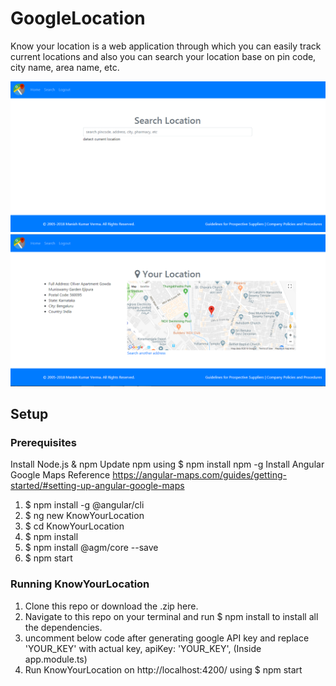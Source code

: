 # GoogleLocation
Know your location is a web application through which you can easily track current locations and also you can search your location base on pin code, city name, area name, etc.

![Screenshot of KnowYourLocation](/src/assets/images/KnowYourLocation-search.png)
![Screenshot of KnowYourLocation](/src/assets/images/KnowYourLocation.png)

## Setup

### Prerequisites

Install Node.js & npm
Update npm using $ npm install npm -g
Install Angular Google Maps
Reference https://angular-maps.com/guides/getting-started/#setting-up-angular-google-maps

1. $ npm install -g @angular/cli
2. $ ng new KnowYourLocation
3. $ cd KnowYourLocation
4. $ npm install
5. $ npm install @agm/core --save
6. $ npm start	

### Running KnowYourLocation
1. Clone this repo or download the .zip here.
2. Navigate to this repo on your terminal and run $ npm install to install all the dependencies.
3. uncomment below code after generating google API key and replace 'YOUR_KEY' with actual key, apiKey: 'YOUR_KEY', (Inside app.module.ts)
4. Run KnowYourLocation on http://localhost:4200/ using $ npm start



